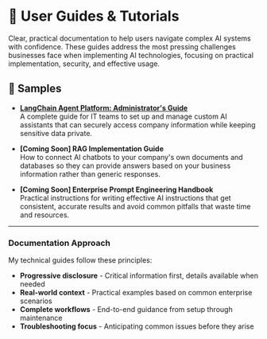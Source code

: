 # 🧭 User Guides & Tutorials

Clear, practical documentation to help users navigate complex AI systems with confidence. These guides address the most pressing challenges businesses face when implementing AI technologies, focusing on practical implementation, security, and effective usage.

## 📂 Samples  

- **[LangChain Agent Platform: Administrator's Guide](https://github.com/CRollins6020/CRollins6020/blob/main/User-Guides/LangChain%20Agent%20Platform%20Admin%20Guide)**     
  A complete guide for IT teams to set up and manage custom AI assistants that can securely access company information while keeping sensitive data private.

- **[Coming Soon] RAG Implementation Guide**     
  How to connect AI chatbots to your company's own documents and databases so they can provide answers based on your business information rather than generic responses.

- **[Coming Soon] Enterprise Prompt Engineering Handbook**     
  Practical instructions for writing effective AI instructions that get consistent, accurate results and avoid common pitfalls that waste time and resources.

---  

### Documentation Approach

My technical guides follow these principles:
- **Progressive disclosure** - Critical information first, details available when needed
- **Real-world context** - Practical examples based on common enterprise scenarios
- **Complete workflows** - End-to-end guidance from setup through maintenance
- **Troubleshooting focus** - Anticipating common issues before they arise